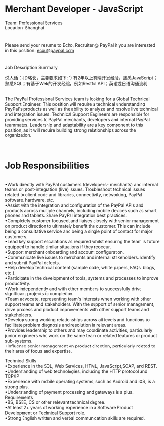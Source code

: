 Merchant Developer - JavaScript
=
Team: Professional Services 
   <br />
Location: Shanghai
#
Please send your resume to Echo, Recruiter @ PayPal if you are interested in this position: ecxu@paypal.com
#
Job Description Summary

说人话：JD略长，主要要求如下: 1) 有2年以上前端开发经验，熟悉JavaScript；熟悉SQL；有基于Web的开发经验，例如Restful API；英语或日语沟通流利

   <br />
   The PayPal Professional Services team is looking for a Global Technical Support Engineer. This position will require a technical understanding PayPal's products as well as the ability to analyze and resolve live technical and integration issues. Technical Support Engineers are responsible for providing services to PayPal merchants, developers and internal PayPal teammates. Leadership and adaptability are a key component to this position, as it will require building strong relationships across the organization.
 
 <br />Job Responsibilities
=
  <br /> •Work directly with PayPal customers (developers- merchants) and internal teams on post-integration (live) issues. Troubleshoot technical issues related to client code and libraries, connectivity, networking, PayPal software, hardware, etc.
  <br /> •Assist with the integration and configuration of the PayPal APIs and products across multiple channels, including mobile devices such as smart phones and tablets. Share PayPal integration best practices.
  <br /> •Completely customer focused, and liaises closely with senior management on product direction to ultimately benefit the customer. This can include being a consultative service and being a single point of contact for major customers.
  <br /> •Lead key support escalations as required whilst ensuring the team is future equipped to handle similar situations if they reoccur.
  <br /> •Support merchant onboarding and account configuration.
  <br /> •Communicate live issues to merchants and internal stakeholders. Identify and submit PayPal defects.
  <br /> •Help develop technical content (sample code, white papers, FAQs, blogs, etc.).
  <br /> •Participate in the development of tools, systems and processes to improve productivity.
  <br /> •Work independently and with other members to successfully drive significant projects to completion. 
  <br /> •Team advocate, representing team's interests when working with other support teams and stakeholders. With the support of senior management, drive process and product improvements with other support teams and stakeholders.
  <br /> •Develop strong working relationships across all levels and functions to facilitate problem diagnosis and resolution in relevant areas.
  <br /> •Provides leadership to others and may coordinate activities, particularly junior engineers who work on the same team or related features or product sub-systems.
  <br /> •Influence senior management on product direction, particularly related to their area of focus and expertise.

Technical Skills
  <br /> •Experience in the SQL, Web Services, HTML, JavaScript,SOAP, and REST.
  <br /> •Understanding of web technologies, including the HTTP protocol and TCP/IP
  <br /> •Experience with mobile operating systems, such as Android and iOS, is a strong plus.
  <br /> •Understanding of payment processing and gateways is a plus.
Requirements
  <br /> •BS, BSEE, CS or other relevant technical degree.
  <br /> •At least 2+ years of working experience in a Software Product Development or Technical Support role.
  <br /> •Strong English written and verbal communication skills are required. 
